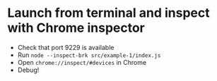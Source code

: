 # Launch from terminal and inspect with Chrome inspector

- Check that port 9229 is available
- Run `node --inspect-brk src/example-1/index.js`
- Open `chrome://inspect/#devices` in Chrome
- Debug!